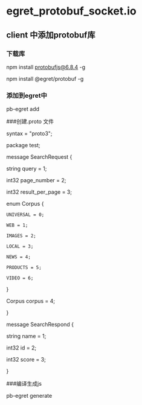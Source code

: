 # egret_protobuf_socket.io
## client 中添加protobuf库
### 下载库


npm install protobufjs@6.8.4 -g

npm install @egret/protobuf -g


### 添加到egret中

pb-egret add



###创建.proto 文件



syntax = "proto3";

package test;

message SearchRequest {

  string query = 1;
  
  int32 page_number = 2;
  
  int32 result_per_page = 3;
  
  enum Corpus {
  
    UNIVERSAL = 0;
    
    WEB = 1;
    
    IMAGES = 2;
    
    LOCAL = 3;
    
    NEWS = 4;
    
    PRODUCTS = 5;
    
    VIDEO = 6;
    
  }
  
  Corpus corpus = 4;
  
}

message SearchRespond {

  string name = 1;
  
  int32 id = 2;
  
  int32 score = 3;
  
}

###编译生成js


pb-egret generate


